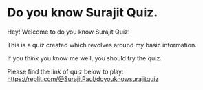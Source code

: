 # Do you know Surajit Quiz.

Hey! Welcome to do you know Surajit Quiz!

This is a quiz created which revolves around my basic information.

If you think you know me well, you should try the quiz.

Please find the link of quiz below to play:
https://replit.com/@SurajitPaul/doyouknowsurajitquiz